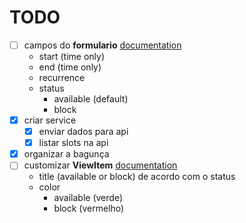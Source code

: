 # TODO

- [ ] campos do **formulario** [documentation](https://www.telerik.com/kendo-react-ui/components/scheduler/customization/form/editor/)
  - start (time only)
  - end (time only)
  - recurrence
  - status
    - available (default)
    - block
- [x] criar service
  - [x] enviar dados para api
  - [x] listar slots na api
- [x] organizar a bagunça
- [ ] customizar **ViewItem** [documentation](https://www.telerik.com/kendo-react-ui/components/scheduler/customization/items/view-item/)
  - title (available or block) de acordo com o status
  - color
    - available (verde)
    - block (vermelho)
